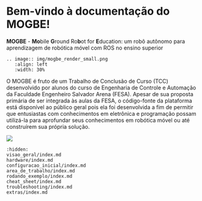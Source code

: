 <!--.. mogbe documentation master file, created by
   sphinx-quickstart on Fri May 24 20:02:36 2024.
   You can adapt this file completely to your liking, but it should at least
   contain the root `toctree` directive.

Bem-vindo à documentação do MOGBE!
==================================

- Apresentação
- Direcionamento

.. toctree::
   :hidden:
   
   1_visao_geral/index.md
   2_configuracao_inicial/index.md
   3_area_de_trabalho/index.md
   4_rodando_exemplo/index.md
   5_cheat_sheet/index.md
   6_extras/index.md
   7_teste/index.md



Indices and tables
==================

* :ref:`genindex`
* :ref:`modindex`
* :ref:`search`-->

# Bem-vindo à documentação do MOGBE!

**MOGBE** - **Mo**bile **G**round Ro**b**ot for **E**ducation: um robô autônomo para aprendizagem de robótica móvel com ROS no ensino superior

```{eval-rst}
.. image:: img/mogbe_render_small.png
   :align: left
   :width: 30%
```
O MOGBE é fruto de um Trabalho de Conclusão de Curso (TCC) desenvolvido por alunos do curso de Engenharia de Controle e Automação da Faculdade Engenheiro Salvador Arena (FESA). Apesar de sua proposta primária de ser integrada às aulas da FESA, o código-fonte da plataforma está disponível ao público geral pois ela foi desenvolvida a fim de permitir que entusiastas com conhecimentos em eletrônica e programação possam utilizá-la para aprofundar seus conhecimentos em robótica móvel ou até construírem sua própria solução.

![](img/demo_tcc_small.gif)

<!--```{eval-rst}
.. image:: img/mogbe_render_small.png
    :width: 45%
.. image:: img/demo_tcc_small.gif
    :width: 45%
```-->

<!--
| ![mogbe_render_small](img/mogbe_render_small.png) | ![demo_tcc_small](img/demo_tcc_small.gif) |
| --- | --- |
-->

```{toctree}
:hidden:
visao_geral/index.md
hardware/index.md
configuracao_inicial/index.md
area_de_trabalho/index.md
rodando_exemplo/index.md
cheat_sheet/index.md
troubleshooting/index.md
extras/index.md
```